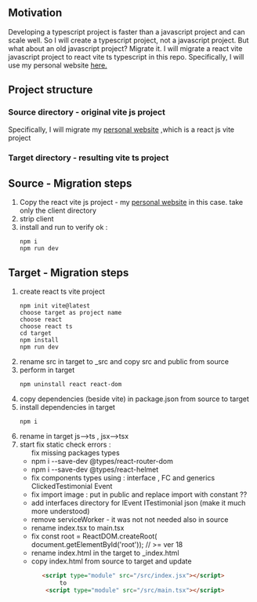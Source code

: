 <h2>Motivation</h2>
Developing a typescript project is faster than a javascript project and can scale well. So I will create a typescript project, not a javascript project. But what about an old javascript project? Migrate it. I will migrate a react vite javascript project to react vite ts typescript in this repo. Specifically, I will use my personal website  <a href='https://github.com/NathanKr/nathan-krasney-com'>here.</a>

<h2>Project structure</h2>
<h3>Source directory - original vite js project</h3>
Specifically, I will migrate my <a href='https://github.com/NathanKr/nathan-krasney-com/releases/tag/0.6'>personal website</a> ,which is a react js vite project 
<h3>Target directory - resulting vite ts project</h3>

<h2>Source - Migration steps</h2>
<ol>
<li>Copy the react vite js project - my <a href='https://github.com/NathanKr/nathan-krasney-com/releases/tag/0.6'>personal website</a> in this case. take only the client directory </li>
<li>strip client</li>
<li>install and run to verify ok :

```
npm i 
npm run dev
```

</li>
</ol>

<h2>Target - Migration steps</h2>
<ol>
<li>create react ts vite project

```
npm init vite@latest
choose target as project name
choose react
choose react ts
cd target
npm install
npm run dev
```
</li>
<li>rename src in target to _src and copy src and public from source</li>
<li>perform in target

```
npm uninstall react react-dom
```
</li>
<li>copy dependencies (beside vite) in package.json from source to target</li>
<li>install dependencies in target

```
npm i
```
</li>
<li>rename in target js-->ts , jsx-->tsx</li>
<li>start fix static check errors :
<ul>
fix missing packages types
<li>npm i --save-dev @types/react-router-dom</li>
<li>npm i --save-dev @types/react-helmet</li>
<li>fix components types using : interface , FC and generics 
ClickedTestimonial
Event</li>
<li>fix import image : put in public and replace import with constant ??</li>
<li>add interfaces directory for IEvent ITestimonial json (make it much more understood)</li>
<li>remove serviceWorker - it was not not needed also in source</li>
<li>rename index.tsx to main.tsx</li>
<li>fix const root = ReactDOM.createRoot( document.getElementById('root')); // >= ver 18</li>
<li>rename index.html in the target to _index.html</li>
<li>copy index.html from source to target and update

```html
   <script type="module" src="/src/index.jsx"></script>
        to
    <script type="module" src="/src/main.tsx"></script>
```

</li>
</ul>
</li>
</ol>
